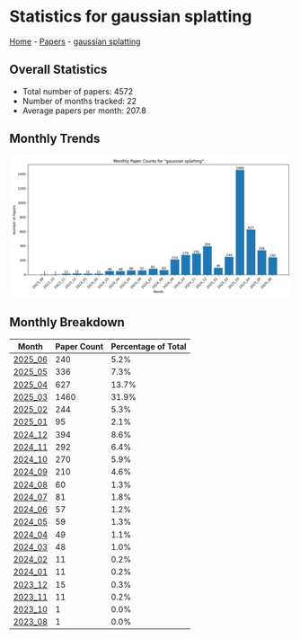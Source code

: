 # Statistics for gaussian splatting

[Home](https://arxcompass.github.io) - [Papers](https://arxcompass.github.io/papers) - [gaussian splatting](https://arxcompass.github.io/papers/gaussian_splatting)

## Overall Statistics

- Total number of papers: 4572
- Number of months tracked: 22
- Average papers per month: 207.8

## Monthly Trends

![Monthly Paper Counts](monthly_stats.png)

## Monthly Breakdown

| Month | Paper Count | Percentage of Total |
| --- | --- | --- |
| [2025_06](./2025_06/papers_1.md) | 240 | 5.2% |
| [2025_05](./2025_05/papers_1.md) | 336 | 7.3% |
| [2025_04](./2025_04/papers_1.md) | 627 | 13.7% |
| [2025_03](./2025_03/papers_1.md) | 1460 | 31.9% |
| [2025_02](./2025_02/papers_1.md) | 244 | 5.3% |
| [2025_01](./2025_01/papers_1.md) | 95 | 2.1% |
| [2024_12](./2024_12/papers_1.md) | 394 | 8.6% |
| [2024_11](./2024_11/papers_1.md) | 292 | 6.4% |
| [2024_10](./2024_10/papers_1.md) | 270 | 5.9% |
| [2024_09](./2024_09/papers_1.md) | 210 | 4.6% |
| [2024_08](./2024_08/papers_1.md) | 60 | 1.3% |
| [2024_07](./2024_07/papers_1.md) | 81 | 1.8% |
| [2024_06](./2024_06/papers_1.md) | 57 | 1.2% |
| [2024_05](./2024_05/papers_1.md) | 59 | 1.3% |
| [2024_04](./2024_04/papers_1.md) | 49 | 1.1% |
| [2024_03](./2024_03/papers_1.md) | 48 | 1.0% |
| [2024_02](./2024_02/papers_1.md) | 11 | 0.2% |
| [2024_01](./2024_01/papers_1.md) | 11 | 0.2% |
| [2023_12](./2023_12/papers_1.md) | 15 | 0.3% |
| [2023_11](./2023_11/papers_1.md) | 11 | 0.2% |
| [2023_10](./2023_10/papers_1.md) | 1 | 0.0% |
| [2023_08](./2023_08/papers_1.md) | 1 | 0.0% |
